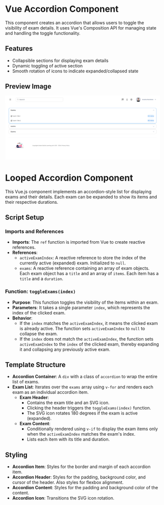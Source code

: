 # Vue Accordion Component

This component creates an accordion that allows users to toggle the visibility of exam details. It uses Vue's Composition API for managing state and handling the toggle functionality.

## Features

- Collapsible sections for displaying exam details
- Dynamic toggling of active section
- Smooth rotation of icons to indicate expanded/collapsed state

  
## Preview Image
![Preview](https://github.com/AroshaRavishan/Vue3-Tailwind-Accordion-with-Active-state/blob/main/Vue%20accordion%20sample%20preview.png)

# Looped Accordion Component

This Vue.js component implements an accordion-style list for displaying exams and their details. Each exam can be expanded to show its items and their respective durations.

## Script Setup

### Imports and References

- **Imports**: The `ref` function is imported from Vue to create reactive references.
- **References**:
  - `activeExamIndex`: A reactive reference to store the index of the currently active (expanded) exam. Initialized to `null`.
  - `exams`: A reactive reference containing an array of exam objects. Each exam object has a `title` and an array of `items`. Each item has a `title` and a `duration`.

### Function: `toggleExams(index)`

- **Purpose**: This function toggles the visibility of the items within an exam.
- **Parameters**: It takes a single parameter `index`, which represents the index of the clicked exam.
- **Behavior**:
  - If the `index` matches the `activeExamIndex`, it means the clicked exam is already active. The function sets `activeExamIndex` to `null` to collapse the exam.
  - If the `index` does not match the `activeExamIndex`, the function sets `activeExamIndex` to the `index` of the clicked exam, thereby expanding it and collapsing any previously active exam.

## Template Structure

- **Accordion Container**: A `div` with a class of `accordion` to wrap the entire list of exams.
- **Exam List**: Iterates over the `exams` array using `v-for` and renders each exam as an individual accordion item.
  - **Exam Header**:
    - Contains the exam title and an SVG icon.
    - Clicking the header triggers the `toggleExams(index)` function.
    - The SVG icon rotates 180 degrees if the exam is active (expanded).
  - **Exam Content**:
    - Conditionally rendered using `v-if` to display the exam items only when the `activeExamIndex` matches the exam's index.
    - Lists each item with its title and duration.

## Styling

- **Accordion Item**: Styles for the border and margin of each accordion item.
- **Accordion Header**: Styles for the padding, background color, and cursor of the header. Also styles for flexbox alignment.
- **Accordion Content**: Styles for the padding and background color of the content.
- **Accordion Icon**: Transitions the SVG icon rotation.
